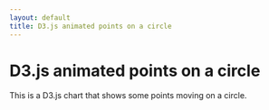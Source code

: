 ```yaml
---
layout: default
title: D3.js animated points on a circle
---
```

<head>
    <script src="http://d3js.org/d3.v3.min.js" charset="utf-8"></script>
</head>

# D3.js animated points on a circle
This is a D3.js chart that shows some points moving on a circle.

<center><svg id='d3-example' width="300" height="300"/></center>


<script type='text/javascript' src='../../../js/d3/d3-example.js'></script>